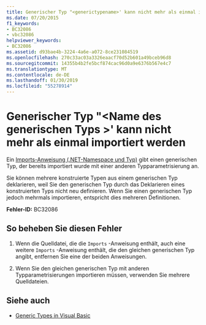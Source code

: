 ```yaml
---
title: Generischer Typ "<generictypename>' kann nicht mehr als einmal importiert werden
ms.date: 07/20/2015
f1_keywords:
- BC32086
- vbc32086
helpviewer_keywords:
- BC32086
ms.assetid: d93bae4b-3224-4a6e-a072-8ce231084519
ms.openlocfilehash: 270c33ac03a3326eaacf70d52b601a49bceb96d8
ms.sourcegitcommit: 14355b4b2fe5bcf874cac96d0a9e6376b567e4c7
ms.translationtype: MT
ms.contentlocale: de-DE
ms.lasthandoff: 01/30/2019
ms.locfileid: "55278914"
---
```

# <a name="generic-type-generictypename-cannot-be-imported-more-than-once"></a>Generischer Typ "\<Name des generischen Typs >' kann nicht mehr als einmal importiert werden
Ein [Imports-Anweisung (.NET-Namespace und Typ)](../../visual-basic/language-reference/statements/imports-statement-net-namespace-and-type.md) gibt einen generischen Typ, der bereits importiert wurde mit einer anderen Typparametrisierung an.  
  
 Sie können mehrere konstruierte Typen aus einem generischen Typ deklarieren, weil Sie den generischen Typ durch das Deklarieren eines konstruierten Typs nicht neu definieren. Wenn Sie einen generischen Typ jedoch mehrmals importieren, entspricht dies mehreren Definitionen.  
  
 **Fehler-ID:** BC32086  
  
## <a name="to-correct-this-error"></a>So beheben Sie diesen Fehler  
  
1.  Wenn die Quelldatei, die die `Imports` -Anweisung enthält, auch eine weitere `Imports` -Anweisung enthält, die den gleichen generischen Typ angibt, entfernen Sie eine der beiden Anweisungen.  
  
2.  Wenn Sie den gleichen generischen Typ mit anderen Typparametrisierungen importieren müssen, verwenden Sie mehrere Quelldateien.  
  
## <a name="see-also"></a>Siehe auch
- [Generic Types in Visual Basic](../../visual-basic/programming-guide/language-features/data-types/generic-types.md)
